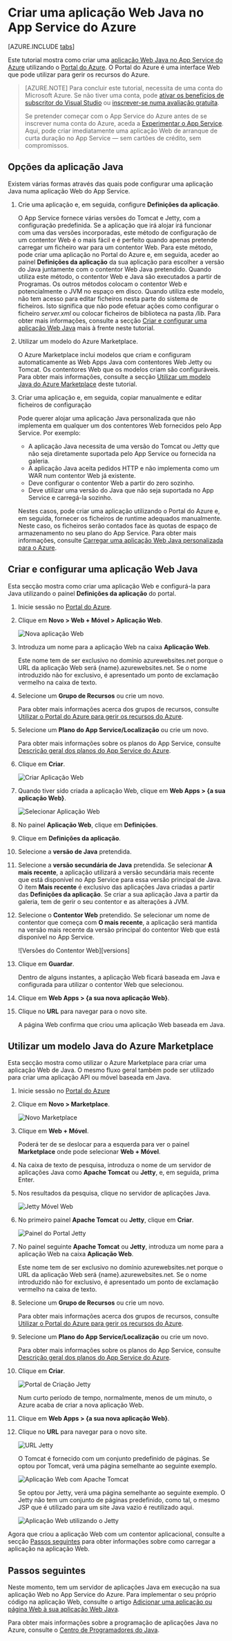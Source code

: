 <properties
    pageTitle="Criar uma aplicação Web Java no App Service do Azure | Microsoft Azure"
    description="Este tutorial mostra-lhe como implementar uma aplicação Web Java no App Service do Azure."
    services="app-service\web"
    documentationCenter="java"
    authors="rmcmurray"
    manager="wpickett"
    editor=""/>

<tags
    ms.service="app-service-web"
    ms.workload="web"
    ms.tgt_pltfrm="na"
    ms.devlang="Java"
    ms.topic="get-started-article"
    ms.date="06/01/2016"
    ms.author="robmcm"/>

# Criar uma aplicação Web Java no App Service do Azure

[AZURE.INCLUDE [tabs](../../includes/app-service-web-get-started-nav-tabs.md)]

Este tutorial mostra como criar uma [aplicação Web Java no App Service do Azure] utilizando o [Portal do Azure]. O Portal do Azure é uma interface Web que pode utilizar para gerir os recursos do Azure.

> [AZURE.NOTE] Para concluir este tutorial, necessita de uma conta do Microsoft Azure. Se não tiver uma conta, pode [ativar os benefícios de subscritor do Visual Studio] ou [inscrever-se numa avaliação gratuita].
>
> Se pretender começar com o App Service do Azure antes de se inscrever numa conta do Azure, aceda a [Experimentar o App Service]. Aqui, pode criar imediatamente uma aplicação Web de arranque de curta duração no App Service — sem cartões de crédito, sem compromissos.

## Opções da aplicação Java

Existem várias formas através das quais pode configurar uma aplicação Java numa aplicação Web do App Service. 

1. Crie uma aplicação e, em seguida, configure **Definições da aplicação**.

    O App Service fornece várias versões do Tomcat e Jetty, com a configuração predefinida. Se a aplicação que irá alojar irá funcionar com uma das versões incorporadas, este método de configuração de um contentor Web é o mais fácil e é perfeito quando apenas pretende carregar um ficheiro war para um contentor Web. Para este método, pode criar uma aplicação no Portal do Azure e, em seguida, aceder ao painel **Definições da aplicação** da sua aplicação para escolher a versão do Java juntamente com o contentor Web Java pretendido. Quando utiliza este método, o contentor Web e Java são executados a partir de Programas. Os outros métodos colocam o contentor Web e potencialmente o JVM no espaço em disco. Quando utiliza este modelo, não tem acesso para editar ficheiros nesta parte do sistema de ficheiros. Isto significa que não pode efetuar ações como configurar o ficheiro *server.xml* ou colocar ficheiros de biblioteca na pasta */lib*. Para obter mais informações, consulte a secção [Criar e configurar uma aplicação Web Java](#appsettings) mais à frente neste tutorial.
    
2. Utilizar um modelo do Azure Marketplace.

    O Azure Marketplace inclui modelos que criam e configuram automaticamente as Web Apps Java com contentores Web Jetty ou Tomcat. Os contentores Web que os modelos criam são configuráveis. Para obter mais informações, consulte a secção [Utilizar um modelo Java do Azure Marketplace](#marketplace) deste tutorial.
  
3. Criar uma aplicação e, em seguida, copiar manualmente e editar ficheiros de configuração 

    Pode querer alojar uma aplicação Java personalizada que não implementa em qualquer um dos contentores Web fornecidos pelo App Service. Por exemplo:
    
    * A aplicação Java necessita de uma versão do Tomcat ou Jetty que não seja diretamente suportada pelo App Service ou fornecida na galeria.
    * A aplicação Java aceita pedidos HTTP e não implementa como um WAR num contentor Web já existente.
    * Deve configurar o contentor Web a partir do zero sozinho. 
    * Deve utilizar uma versão do Java que não seja suportada no App Service e carregá-la sozinho.

    Nestes casos, pode criar uma aplicação utilizando o Portal do Azure e, em seguida, fornecer os ficheiros de runtime adequados manualmente. Neste caso, os ficheiros serão contados face às quotas de espaço de armazenamento no seu plano do App Service. Para obter mais informações, consulte [Carregar uma aplicação Web Java personalizada para o Azure].

## <a name="portal"></a> Criar e configurar uma aplicação Web Java

Esta secção mostra como criar uma aplicação Web e configurá-la para Java utilizando o painel **Definições da aplicação** do portal.

1. Inicie sessão no [Portal do Azure].

2. Clique em **Novo > Web + Móvel > Aplicação Web**.

    ![Nova aplicação Web][newwebapp]

4. Introduza um nome para a aplicação Web na caixa **Aplicação Web**.

    Este nome tem de ser exclusivo no domínio azurewebsites.net porque o URL da aplicação Web será {name}.azurewebsites.net. Se o nome introduzido não for exclusivo, é apresentado um ponto de exclamação vermelho na caixa de texto.

5. Selecione um **Grupo de Recursos** ou crie um novo.

    Para obter mais informações acerca dos grupos de recursos, consulte [Utilizar o Portal do Azure para gerir os recursos do Azure].

6. Selecione um **Plano do App Service/Localização** ou crie um novo.

    Para obter mais informações sobre os planos do App Service, consulte [Descrição geral dos planos do App Service do Azure].

7. Clique em **Criar**.

    ![Criar Aplicação Web][newwebapp2]
 
8. Quando tiver sido criada a aplicação Web, clique em **Web Apps > {a sua aplicação Web}**.
 
    ![Selecionar Aplicação Web][selectwebapp]

9. No painel **Aplicação Web**, clique em **Definições**.

10. Clique em **Definições da aplicação**.

11. Selecione a **versão de Java** pretendida. 

12. Selecione a **versão secundária de Java** pretendida. Se selecionar **A mais recente**, a aplicação utilizará a versão secundária mais recente que está disponível no App Service para essa versão principal de Java. O item **Mais recente** é exclusivo das aplicações Java criadas a partir das **Definições da aplicação**. Se criar a sua aplicação Java a partir da galeria, tem de gerir o seu contentor e as alterações à JVM. 

12. Selecione o **Contentor Web** pretendido. Se selecionar um nome de contentor que começa com **O mais recente**, a aplicação será mantida na versão mais recente da versão principal do contentor Web que está disponível no App Service. 

    ![Versões do Contentor Web][versions]

13. Clique em **Guardar**.

    Dentro de alguns instantes, a aplicação Web ficará baseada em Java e configurada para utilizar o contentor Web que selecionou.

14. Clique em **Web Apps > {a sua nova aplicação Web}**.

15. Clique no **URL** para navegar para o novo site.

    A página Web confirma que criou uma aplicação Web baseada em Java.

## <a name="marketplace"></a> Utilizar um modelo Java do Azure Marketplace

Esta secção mostra como utilizar o Azure Marketplace para criar uma aplicação Web de Java. O mesmo fluxo geral também pode ser utilizado para criar uma aplicação API ou móvel baseada em Java. 

1. Inicie sessão no [Portal do Azure]

2. Clique em **Novo > Marketplace**.

    ![Novo Marketplace][newmarketplace]

3. Clique em **Web + Móvel**.

    Poderá ter de se deslocar para a esquerda para ver o painel **Marketplace** onde pode selecionar **Web + Móvel**.

4. Na caixa de texto de pesquisa, introduza o nome de um servidor de aplicações Java como **Apache Tomcat** ou **Jetty**, e, em seguida, prima Enter.

5. Nos resultados da pesquisa, clique no servidor de aplicações Java.

    ![Jetty Móvel Web][webmobilejetty]

6. No primeiro painel **Apache Tomcat** ou **Jetty**, clique em **Criar**.

    ![Painel do Portal Jetty][jettyblade]

7. No painel seguinte **Apache Tomcat** ou **Jetty**, introduza um nome para a aplicação Web na caixa **Aplicação Web**.

    Este nome tem de ser exclusivo no domínio azurewebsites.net porque o URL da aplicação Web será {name}.azurewebsites.net. Se o nome introduzido não for exclusivo, é apresentado um ponto de exclamação vermelho na caixa de texto.

8. Selecione um **Grupo de Recursos** ou crie um novo.

    Para obter mais informações acerca dos grupos de recursos, consulte [Utilizar o Portal do Azure para gerir os recursos do Azure].

9. Selecione um **Plano do App Service/Localização** ou crie um novo.

    Para obter mais informações sobre os planos do App Service, consulte [Descrição geral dos planos do App Service do Azure].

10. Clique em **Criar**.

    ![Portal de Criação Jetty][jettyportalcreate2]

    Num curto período de tempo, normalmente, menos de um minuto, o Azure acaba de criar a nova aplicação Web.

11. Clique em **Web Apps > {a sua nova aplicação Web}**.

12. Clique no **URL** para navegar para o novo site.

    ![URL Jetty][jettyurl]

    O Tomcat é fornecido com um conjunto predefinido de páginas. Se optou por Tomcat, verá uma página semelhante ao seguinte exemplo.

    ![Aplicação Web com Apache Tomcat][tomcat]

    Se optou por Jetty, verá uma página semelhante ao seguinte exemplo. O Jetty não tem um conjunto de páginas predefinido, como tal, o mesmo JSP que é utilizado para um site Java vazio é reutilizado aqui.

    ![Aplicação Web utilizando o Jetty][jetty]

Agora que criou a aplicação Web com um contentor aplicacional, consulte a secção [Passos seguintes](#next-steps) para obter informações sobre como carregar a aplicação na aplicação Web.

## Passos seguintes

Neste momento, tem um servidor de aplicações Java em execução na sua aplicação Web no App Service do Azure. Para implementar o seu próprio código na aplicação Web, consulte o artigo [Adicionar uma aplicação ou página Web à sua aplicação Web Java].

Para obter mais informações sobre a programação de aplicações Java no Azure, consulte o [Centro de Programadores do Java].

<!-- URL List -->

[Adicionar uma aplicação ou página Web à sua aplicação Web Java]: ./web-sites-java-add-app.md
[Descrição geral dos planos do App Service do Azure]: ../app-service/azure-web-sites-web-hosting-plans-in-depth-overview.md
[Portal do Azure]: https://portal.azure.com/
[ativar os benefícios de subscritor do Visual Studio]: http://go.microsoft.com/fwlink/?LinkId=623901
[inscrever-se numa avaliação gratuita]: http://go.microsoft.com/fwlink/?LinkId=623901
[Experimentar o App Service]: http://go.microsoft.com/fwlink/?LinkId=523751
[aplicação Web Java no App Service do Azure]: http://go.microsoft.com/fwlink/?LinkId=529714
[Centro de Programadores do Java]: /develop/java/
[Utilizar o Portal do Azure para gerir os recursos do Azure]: ../azure-portal/resource-group-portal.md
[Carregar uma aplicação Web Java personalizada para o Azure]: ./web-sites-java-custom-upload.md

<!-- IMG List -->

[newwebapp]: ./media/web-sites-java-get-started/newwebapp.png
[newwebapp2]: ./media/web-sites-java-get-started/newwebapp2.png
[selectwebapp]: ./media/web-sites-java-get-started/selectwebapp.png
[versões]: ./media/web-sites-java-get-started/versions.png
[newmarketplace]: ./media/web-sites-java-get-started/newmarketplace.png
[webmobilejetty]: ./media/web-sites-java-get-started/webmobilejetty.png
[jettyblade]: ./media/web-sites-java-get-started/jettyblade.png
[jettyportalcreate2]: ./media/web-sites-java-get-started/jettyportalcreate2.png
[jettyurl]: ./media/web-sites-java-get-started/jettyurl.png
[tomcat]: ./media/web-sites-java-get-started/tomcat.png
[jetty]: ./media/web-sites-java-get-started/jetty.png



<!--HONumber=Jun16_HO2-->


